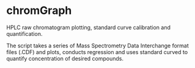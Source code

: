 # chromGraph
HPLC raw chromatogram plotting, standard curve calibration and quantification.

The script takes a series of Mass Spectrometry Data Interchange format files (.CDF) and plots, conducts regression and uses standard curved to quantify concentration of desired compounds.
 
